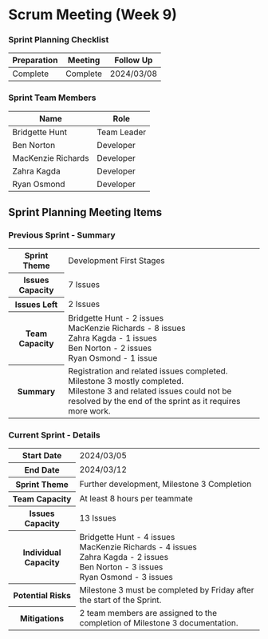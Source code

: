 # Scrum Meeting (Week 9)

### Sprint Planning Checklist
| Preparation | Meeting | Follow Up  |
| --- | --- |------------|
| Complete | Complete | 2024/03/08 | 

### Sprint Team Members
| Name               | Role        |
|--------------------|-------------|
| Bridgette Hunt     | Team Leader |
| Ben Norton         | Developer   |
| MacKenzie Richards | Developer   |
| Zahra Kagda        | Developer   |
| Ryan Osmond        | Developer   |

## Sprint Planning Meeting Items

### Previous Sprint - Summary
<table>
  <tr>
    <th>Sprint Theme</th>
    <td>Development First Stages</td>
  </tr>
  <tr>
    <th>Issues Capacity</th>
    <td>7 Issues</td>
  </tr>
  <tr>
    <th>Issues Left</th>
    <td>2 Issues</td>
  </tr>
  <tr>
    <th>Team Capacity</th>
    <td>
      Bridgette Hunt - 2 issues<br>
      MacKenzie Richards - 8 issues<br>
      Zahra Kagda - 1 issues<br>
      Ben Norton - 2 issues<br>
      Ryan Osmond - 1 issue
    </td>
  </tr>
  <tr>
    <th>Summary</th>
    <td>
      Registration and related issues completed. Milestone 3 mostly completed.<br/>
      Milestone 3 and related issues could not be resolved by the end of the sprint as it requires more work.<br/>
    </td>
  </tr>
</table>

### Current Sprint - Details
<table>
  <tr>
    <th>Start Date</th>
    <td>2024/03/05</td>
  </tr>
  <tr>
    <th>End Date</th>
    <td>2024/03/12</td>
  </tr>
  <tr>
    <th>Sprint Theme</th>
    <td>Further development, Milestone 3 Completion</td>
  </tr>
  <tr>
    <th>Team Capacity</th>
    <td>At least 8 hours per teammate</td>
  </tr>
  <tr>
    <th>Issues Capacity</th>
    <td>13 Issues</td>
  </tr>
  <tr>
    <th>Individual Capacity</th>
    <td>
      Bridgette Hunt - 4 issues<br>
      MacKenzie Richards - 4 issues<br>
      Zahra Kagda - 2 issues<br>
      Ben Norton - 3 issues<br>
      Ryan Osmond - 3 issues
    </td>
  </tr>
  <tr>
    <th>Potential Risks</th>
    <td>Milestone 3 must be completed by Friday after the start of the Sprint.</td>
  </tr>
  <tr>
    <th>Mitigations</th>
    <td>2 team members are assigned to the completion of Milestone 3 documentation.</td>
  </tr>
</table>
